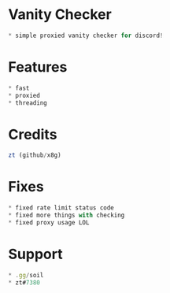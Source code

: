 # Vanity Checker
```js
* simple proxied vanity checker for discord!
 ```
# Features
```js
* fast
* proxied
* threading
```
# Credits
```js
zt (github/x8g)
```
# Fixes
```js
* fixed rate limit status code
* fixed more things with checking
* fixed proxy usage LOL
```
# Support
```js
* .gg/soil
* zt#7380
```
